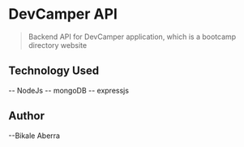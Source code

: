 # DevCamper API

> Backend API for DevCamper application, which is a bootcamp directory website

## Technology Used

-- NodeJs
-- mongoDB
-- expressjs

## Author

--Bikale Aberra
